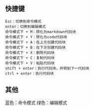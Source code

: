 ## 快捷键

```Plain Text
Esc：切换到命令模式
enter：切换到编辑模式
命令模式下 + M：转化为markdown代码块
命令模式下 + Y：转化为code代码块
命令模式下 + A：在上方创建代码块
命令模式下 + B：在下方创建代码块
命令模式下 + X：删除代码块
命令模式下 + C：复制代码块
命令模式下 + V：粘贴代码块
shift + enter：执行代码块，并转到下一代码块
ctrl + enter：执行代码块
```
## 其他

蓝色：命令模式
绿色：编辑模式